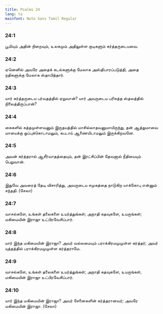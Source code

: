 ```yaml
---
title: Psalms 24
lang: ta
mainfont: Noto Sans Tamil Regular
---
```


###  24:1

பூமியும் அதின் நிறைவும், உலகமும் அதிலுள்ள குடிகளும் கர்த்தருடையவை.

###  24:2

ஏனெனில் அவரே அதைக் கடல்களுக்கு மேலாக அஸ்திபாரப்படுத்தி, அதை நதிகளுக்கு மேலாக ஸ்தாபித்தார்.

###  24:3

யார் கர்த்தருடைய பர்வதத்தில் ஏறுவான்? யார் அவருடைய பரிசுத்த ஸ்தலத்தில் நிலைத்திருப்பான்?

###  24:4

கைகளில் சுத்தமுள்ளவனும் இருதயத்தில் மாசில்லாதவனுமாயிருந்து, தன் ஆத்துமாவை மாயைக்கு ஒப்புக்கொடாமலும், கபடாய் ஆணையிடாமலும் இருக்கிறவனே.

###  24:5

அவன் கர்த்தரால் ஆசீர்வாதத்தையும், தன் இரட்சிப்பின் தேவனால் நீதியையும் பெறுவான்.

###  24:6

இதுவே அவரைத் தேடி விசாரித்து, அவருடைய சமுகத்தை நாடுகிற யாக்கோபு என்னும் சந்ததி. (சேலா)

###  24:7

வாசல்களே, உங்கள் தலைகளை உயர்த்துங்கள்; அநாதி கதவுகளே, உயருங்கள்; மகிமையின் இராஜா உட்பிரவேசிப்பார்.

###  24:8

யார் இந்த மகிமையின் இராஜா? அவர் வல்லமையும் பராக்கிரமமுமுள்ள கர்த்தர்; அவர் யுத்தத்தில் பராக்கிரமமுமுள்ள கர்த்தராமே.

###  24:9

வாசல்களே, உங்கள் தலைகளை உயர்த்துங்கள்; அநாதி கதவுகளே, உயருங்கள், மகிமையின் இராஜா உட்பிரவேசிப்பார்.

###  24:10

யார் இந்த மகிமையின் இராஜா? அவர் சேனைகளின் கர்த்தரானவர்; அவரே மகிமையின் இராஜா. (சேலா)

